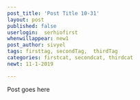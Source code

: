 ```yaml
---
post_title: 'Post Title 10-31'
layout: post
published: false
userlogin:  serhiofirst
whenwillappear: new1
post_author: sivyel
tags: firsttag, secondTag,  thirdTag
categories: firstcat, secondcat, thirdcat
newt: 11-1-2019

---
```

Post goes here
